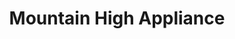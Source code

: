 ---
title: "Mountain High Appliance"
url: /littleton/mountain-high-appliance/
shop: Haushaltsgeräte
---